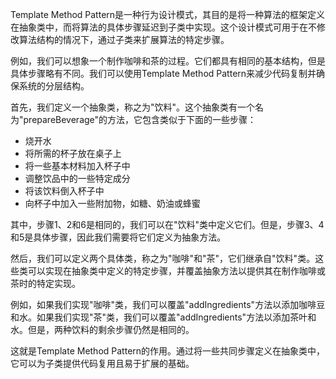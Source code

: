 

Template Method Pattern是一种行为设计模式，其目的是将一种算法的框架定义在抽象类中，而将算法的具体步骤延迟到子类中实现。这个设计模式可用于在不修改算法结构的情况下，通过子类来扩展算法的特定步骤。

例如，我们可以想象一个制作咖啡和茶的过程。它们都具有相同的基本结构，但是具体步骤略有不同。我们可以使用Template Method Pattern来减少代码复制并确保系统的分层结构。

首先，我们定义一个抽象类，称之为"饮料"。这个抽象类有一个名为"prepareBeverage"的方法，它包含类似于下面的一些步骤：

- 烧开水
- 将所需的杯子放在桌子上
- 将一些基本材料加入杯子中
- 调整饮品中的一些特定成分
- 将该饮料倒入杯子中
- 向杯子中加入一些附加物，如糖、奶油或蜂蜜

其中，步骤1、2和6是相同的，我们可以在"饮料"类中定义它们。但是，步骤3、4和5是具体步骤，因此我们需要将它们定义为抽象方法。

然后，我们可以定义两个具体类，称之为"咖啡"和"茶"，它们继承自"饮料"类。这些类可以实现在抽象类中定义的特定步骤，并覆盖抽象方法以提供其在制作咖啡或茶时的特定实现。

例如，如果我们实现"咖啡"类，我们可以覆盖"addIngredients"方法以添加咖啡豆和水。如果我们实现"茶"类，我们可以覆盖"addIngredients"方法以添加茶叶和水。但是，两种饮料的剩余步骤仍然是相同的。

这就是Template Method Pattern的作用。通过将一些共同步骤定义在抽象类中，它可以为子类提供代码复用且易于扩展的基础。
